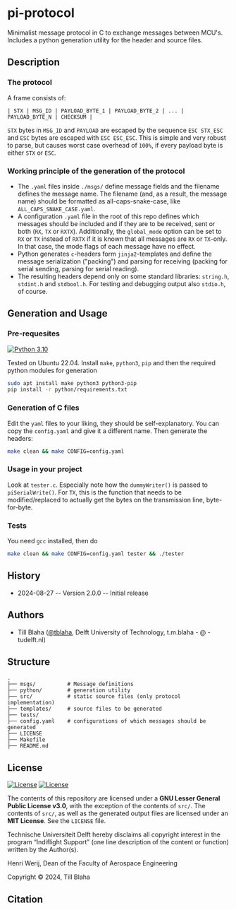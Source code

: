 # pi-protocol

Minimalist message protocol in C to exchange messages between MCU's. Includes a 
python generation utility for the header and source files.

## Description

### The protocol

A frame consists of:
```
| STX | MSG_ID | PAYLOAD_BYTE_1 | PAYLOAD_BYTE_2 | ... | PAYLOAD_BYTE_N | CHECKSUM |
```

`STX` bytes in `MSG_ID` and `PAYLOAD` are escaped by the sequence `ESC STX_ESC` and `ESC` bytes are escaped with `ESC ESC_ESC`.
This is simple and very robust to parse, but causes worst case overhead of `100%`, if every payload byte is either `STX` or `ESC`.

### Working principle of the generation of the protocol

- The `.yaml` files inside `./msgs/` define message fields and the filename defines the message name. The filename (and, as a result, the message name) should be formatted as all-caps-snake-case, like `ALL_CAPS_SNAKE_CASE.yaml`.
- A configuration `.yaml` file in the root of this repo defines which messages should be included and if they are to be received, sent or both (`RX`, `TX` or `RXTX`). Additionally, the `global_mode` option can be set to `RX` or `TX` instead of `RXTX` if it is known that all messages are `RX` or `TX`-only. In that case, the mode flags of each message have no effect.
- Python generates `c`-headers form `jinja2`-templates and define the message serialization ("packing") and parsing for receiving (packing for serial sending, parsing for serial reading).
- The resulting headers depend only on some standard libraries: `string.h`, `stdint.h` and `stdbool.h`. For testing and debugging output also `stdio.h`, of course.


## Generation and Usage

### Pre-requesites

[![Python 3.10](https://img.shields.io/badge/Python-3.10-3776AB?logo=python)](https://www.python.org/downloads/release/python-3100/)  

Tested on Ubuntu 22.04. Install `make`, `python3`, `pip` and then the required python modules for generation
```bash
sudo apt install make python3 python3-pip
pip install -r python/requirements.txt
```

### Generation of C files

Edit the `yaml` files to your liking, they should be self-explanatory. You can copy the `config.yaml` and give it a different name. Then generate the headers:

```bash
make clean && make CONFIG=config.yaml
```

### Usage in your project

Look at `tester.c`. Especially note how the `dummyWriter()` is passed to `piSerialWrite()`. For `TX`, this is the function that needs to be modified/replaced to actually get the bytes on the transmission line, byte-for-byte.

### Tests

You need `gcc` installed, then do

```bash
make clean && make CONFIG=config.yaml tester && ./tester
```

## History

* 2024-08-27 -- Version 2.0.0 -- Initial release


## Authors

* Till Blaha ([@tblaha](https://github.com/tblaha), Delft University of Technology, t.m.blaha - @ - tudelft.nl)


## Structure 

```shell
.
├── msgs/          # Message definitions
├── python/        # generation utility
├── src/           # static source files (only protocol implementation)
├── templates/     # source files to be generated
├── tests/
├── config.yaml    # configurations of which messages should be generated
├── LICENSE
├── Makefile
├── README.md
```


## License

[![License](https://img.shields.io/badge/License-LGPL--3.0--or--later-4398cc.svg?logo=spdx)](https://spdx.org/licenses/LGPL-3.0-or-later.html)
[![License](https://img.shields.io/badge/License-MIT-4398cc.svg?logo=spdx)](https://spdx.org/licenses/MIT.html)

The contents of this repository are licensed under a **GNU Lesser General Public License v3.0**, with the exception of the contents of `src/`. The contents of `src/`, as well as the generated output files are licensed under an **MIT License**. See the `LICENSE` file.

Technische Universiteit Delft hereby disclaims all copyright interest in the
program “Indiflight Support” (one line description of the content or function)
written by the Author(s).

Henri Werij, Dean of the Faculty of Aerospace Engineering

Copyright © 2024, Till Blaha


## Citation

